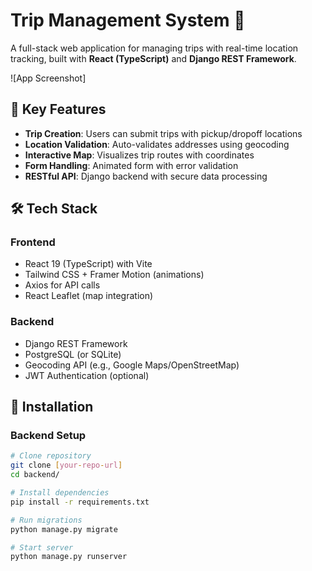 # Trip Management System 🚖

A full-stack web application for managing trips with real-time location tracking, built with **React (TypeScript)** and **Django REST Framework**.

![App Screenshot]<!-- Add screenshot path here -->

## 🌟 Key Features

- **Trip Creation**: Users can submit trips with pickup/dropoff locations
- **Location Validation**: Auto-validates addresses using geocoding
- **Interactive Map**: Visualizes trip routes with coordinates
- **Form Handling**: Animated form with error validation
- **RESTful API**: Django backend with secure data processing

## 🛠️ Tech Stack

### Frontend
- React 19 (TypeScript) with Vite
- Tailwind CSS + Framer Motion (animations)
- Axios for API calls
- React Leaflet (map integration)

### Backend
- Django REST Framework
- PostgreSQL (or SQLite)
- Geocoding API (e.g., Google Maps/OpenStreetMap)
- JWT Authentication (optional)

## 🚀 Installation

### Backend Setup
```bash
# Clone repository
git clone [your-repo-url]
cd backend/

# Install dependencies
pip install -r requirements.txt

# Run migrations
python manage.py migrate

# Start server
python manage.py runserver
